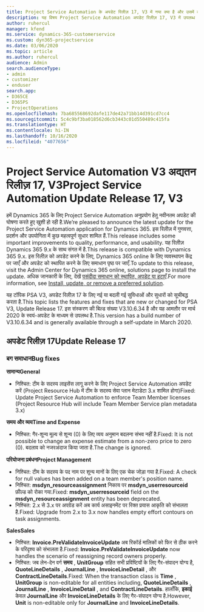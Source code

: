```yaml
---
title: Project Service Automation के अपडेट रिलीज़ 17, V3 में नया क्या है और उसमें क्या परिवर्तन हुआ है
description: यह विषय Project Service Automation अपडेट रिलीज़ 17, V3 में उपलब्ध सुविधाओं और सुधारों को सूचीबद्ध करता है.
author: ruhercul
manager: kfend
ms.service: dynamics-365-customerservice
ms.custom: dyn365-projectservice
ms.date: 03/06/2020
ms.topic: article
ms.author: ruhercul
audience: Admin
search.audienceType:
- admin
- customizer
- enduser
search.app:
- D365CE
- D365PS
- ProjectOperations
ms.openlocfilehash: 7ba685568692dafe117de42a71bb14d391cd7cc4
ms.sourcegitcommit: 5c4c9bf3ba018562d6cb3443c01d550489c415fa
ms.translationtype: HT
ms.contentlocale: hi-IN
ms.lasthandoff: 10/16/2020
ms.locfileid: "4077656"
---
```

# <a name="project-service-automation-update-release-17-v3"></a><span data-ttu-id="3184c-103">Project Service Automation V3 अद्यतन रिलीज़ 17, V3</span><span class="sxs-lookup"><span data-stu-id="3184c-103">Project Service Automation Update Release 17, V3</span></span>

<span data-ttu-id="3184c-104">हमें Dynamics 365 के लिए Project Service Automation अनुप्रयोग हेतु नवीनतम अपडेट की घोषणा करते हुए खुशी हो रही है.</span><span class="sxs-lookup"><span data-stu-id="3184c-104">We’re pleased to announce the latest update for the Project Service Automation application for Dynamics 365.</span></span> <span data-ttu-id="3184c-105">इस रिलीज़ में गुणवत्ता, प्रदर्शन और उपयोगिता में कुछ महत्वपूर्ण सुधार शामिल हैं.</span><span class="sxs-lookup"><span data-stu-id="3184c-105">This release includes some important improvements to quality, performance, and usability.</span></span>  <span data-ttu-id="3184c-106">यह रिलीज़ Dynamics 365 9.x के साथ संगत में है.</span><span class="sxs-lookup"><span data-stu-id="3184c-106">This release is compatible with Dynamics 365 9.x.</span></span> <span data-ttu-id="3184c-107">इस रिलीज़ को अपडेट करने के लिए, Dynamics 365 online के लिए व्यवस्थापन केंद्र पर जाएँ और अपडेट को स्थापित करने के लिए समाधान पृष्ठ पर जाएँ.</span><span class="sxs-lookup"><span data-stu-id="3184c-107">To update to this release, visit the Admin Center for Dynamics 365 online, solutions page to install the update.</span></span> <span data-ttu-id="3184c-108">अधिक जानकारी के लिए, देखें [पसंदीदा समाधान को स्थापित, अपडेट या हटाएँ](https://docs.microsoft.com/power-platform/admin/install-remove-preferred-solution).</span><span class="sxs-lookup"><span data-stu-id="3184c-108">For more information, see [Install, update, or remove a preferred solution](https://docs.microsoft.com/power-platform/admin/install-remove-preferred-solution).</span></span>

<span data-ttu-id="3184c-109">यह टॉपिक PSA V3, अपडेट रिलीज़ 17 के लिए नई या बदली गई सुविधाओं और सुधारों को सूचीबद्ध करता है.</span><span class="sxs-lookup"><span data-stu-id="3184c-109">This topic lists the features and fixes that are new or changed for PSA V3, Update Release 17.</span></span> <span data-ttu-id="3184c-110">इस संस्करण की बिल्ड संख्या V3.10.6.34 है और यह आमतौर पर मार्च 2020 के स्वयं-अपडेट के माध्यम से उपलब्ध है.</span><span class="sxs-lookup"><span data-stu-id="3184c-110">This version has a build number of V3.10.6.34 and is generally available through a self-update in March 2020.</span></span>


## <a name="update-release-17"></a><span data-ttu-id="3184c-111">अपडेट रिलीज़ 17</span><span class="sxs-lookup"><span data-stu-id="3184c-111">Update Release 17</span></span>

### <a name="bug-fixes"></a><span data-ttu-id="3184c-112">बग समाधान</span><span class="sxs-lookup"><span data-stu-id="3184c-112">Bug fixes</span></span>

<span data-ttu-id="3184c-113">**सामान्‍य**</span><span class="sxs-lookup"><span data-stu-id="3184c-113">**General**</span></span>

- <span data-ttu-id="3184c-114">निश्चित: टीम के सदस्य लाइसेंस लागू करने के लिए Project Service Automation अपडेट करें (Project Resource Hub में टीम के सदस्य सेवा प्लान मेटाडेटा 3.x शामिल होगा)</span><span class="sxs-lookup"><span data-stu-id="3184c-114">Fixed: Update Project Service Automation to enforce Team Member licenses (Project Resource Hub will include Team Member Service plan metadata 3.x)</span></span>
 
<span data-ttu-id="3184c-115">**समय और व्यय**</span><span class="sxs-lookup"><span data-stu-id="3184c-115">**Time and Expense**</span></span>

- <span data-ttu-id="3184c-116">निश्चित: गैर-शून्य मूल्य से शून्य (0) के लिए व्यय अनुमान बदलना संभव नहीं है.</span><span class="sxs-lookup"><span data-stu-id="3184c-116">Fixed: It is not possible to change an expense estimate from a non-zero price to zero (0).</span></span> <span data-ttu-id="3184c-117">बदलाव को नजरअंदाज किया जाता है.</span><span class="sxs-lookup"><span data-stu-id="3184c-117">The change is ignored.</span></span>

<span data-ttu-id="3184c-118">**परियोजना प्रबंधन**</span><span class="sxs-lookup"><span data-stu-id="3184c-118">**Project Management**</span></span>

- <span data-ttu-id="3184c-119">निश्चित: टीम के सदस्य के पद नाम पर शून्य मानों के लिए एक चेक जोड़ा गया है.</span><span class="sxs-lookup"><span data-stu-id="3184c-119">Fixed: A check for null values has been added on a team member's position name.</span></span>
- <span data-ttu-id="3184c-120">निश्चित: **msdyn_resourceassignment** निकाय पर **msdyn_userresourceid** फ़ील्ड को रोका गया.</span><span class="sxs-lookup"><span data-stu-id="3184c-120">Fixed: **msdyn_userresourceid** field on the **msdyn_resourceassignment** entity has been deprecated.</span></span>
- <span data-ttu-id="3184c-121">निश्चित: 2.x से 3.x पर अपग्रेड करें अब कार्य असाइनमेंट पर रिक्त प्रयास आकृति को संभालता है.</span><span class="sxs-lookup"><span data-stu-id="3184c-121">Fixed: Upgrade from 2.x to 3.x now handles empty effort contours on task assignments.</span></span>

<span data-ttu-id="3184c-122">**Sales**</span><span class="sxs-lookup"><span data-stu-id="3184c-122">**Sales**</span></span>

- <span data-ttu-id="3184c-123">निश्चित: **Invoice.PreValidateInvoiceUpdate** अब रिकॉर्ड मालिकों को फिर से ठीक करने के परिदृश्य को संभालता है.</span><span class="sxs-lookup"><span data-stu-id="3184c-123">Fixed: **Invoice.PreValidateInvoiceUpdate** now handles the scenario of reassigning record owners properly.</span></span>
- <span data-ttu-id="3184c-124">निश्चित: जब लेन-देन वर्ग **समय** , **UnitGroup** सहित सभी प्रविष्टियों के लिए गैर-संपादन योग्य है, **QuoteLineDetails** , **JournalLine** , **InvoiceLineDetail** , और **ContractLineDetails**.</span><span class="sxs-lookup"><span data-stu-id="3184c-124">Fixed: When the transaction class is **Time** , **UnitGroup** is non-editable for all entities including, **QuoteLineDetails** , **JournalLine** , **InvoiceLineDetail** , and **ContractLineDetails**.</span></span> <span data-ttu-id="3184c-125">हालाँकि, **इकाई** केवल **JournalLine** और **InvoiceLineDetails** के लिए गैर-संपादन योग्य है.</span><span class="sxs-lookup"><span data-stu-id="3184c-125">However, **Unit** is non-editable only for **JournalLine** and **InvoiceLineDetails**.</span></span>


